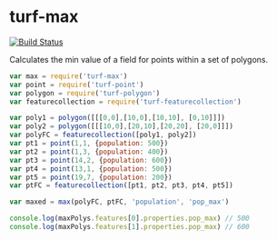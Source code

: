 turf-max
========
[![Build Status](https://travis-ci.org/Turfjs/turf-max.svg?branch=master)](https://travis-ci.org/Turfjs/turf-max)

Calculates the min value of a field for points within a set of polygons.

```js
var max = require('turf-max')
var point = require('turf-point')
var polygon = require('turf-polygon')
var featurecollection = require('turf-featurecollection')

var poly1 = polygon([[[0,0],[10,0],[10,10], [0,10]]])
var poly2 = polygon([[[10,0],[20,10],[20,20], [20,0]]])
var polyFC = featurecollection([poly1, poly2])
var pt1 = point(1,1, {population: 500})
var pt2 = point(1,3, {population: 400})
var pt3 = point(14,2, {population: 600})
var pt4 = point(13,1, {population: 500})
var pt5 = point(19,7, {population: 200})
var ptFC = featurecollection([pt1, pt2, pt3, pt4, pt5])

var maxed = max(polyFC, ptFC, 'population', 'pop_max')

console.log(maxPolys.features[0].properties.pop_max) // 500
console.log(maxPolys.features[1].properties.pop_max) // 600
```